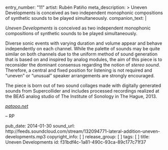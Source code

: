 entry_number: "11"
artist: Rubén Patiño
meta_description: >
  Uneven Developments is conceived as two independent monophonic compositions of synthetic sounds to
  be played simultaneously.
companion_text: |
  <p><i>Uneven Developments</i> is conceived as two independent monophonic compositions of synthetic sounds to be played simultaneously.
  </p>
  <p>Diverse sonic events with varying duration and volume appear and behave independently on each channel. While the palette of sounds may be quite similar on both channels due to the uniform method of sound generation that is based on and inspired by analog modules, the aim of this piece is to reconsider the dominant consensus regarding the notion of <i>stereo sound</i>. Therefore, a central and fixed position for listening is not required and “uneven” or “unusual” speaker arrangements are strongly encouraged.
  </p>
  <p>The piece is born out of two sound collages made with digitally generated sounds from Supercollider and includes processed recordings realized at the BEA5 analog studio of The Institute of Sonology in The Hague, 2013.
  </p>
  <p><i><a class="ext" href="http://www.patooo.net/" target="_blank">patooo.net</a></i>
  </p>
  <p>– RP
  </p>
pub_date: 2014-01-30
sound_url: http://feeds.soundcloud.com/stream/132094771-lateral-addition-uneven-developments.mp3
copyright_info: [ ]
release_group: [ ]
tags: [ ]
title: Uneven Developments
id: f31bdf4c-1a81-490c-93ca-89c177c71f37
